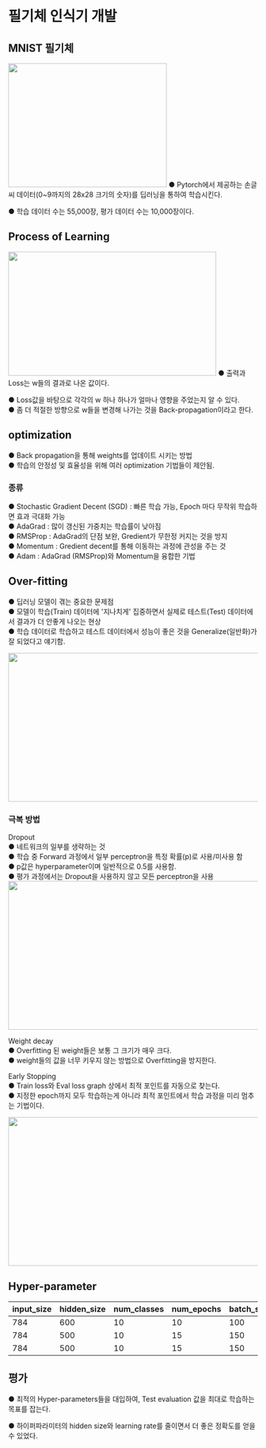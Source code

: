 # 필기체 인식기 개발
## MNIST 필기체
<img src="https://user-images.githubusercontent.com/98728682/152273731-742e6898-2efe-40fa-b434-e46d605b10e7.png" width="320" height="250">  
● Pytorch에서 제공하는 손글씨 데이터(0~9까지의 28x28 크기의 숫자)를 딥러닝을 통하여 학습시킨다.  

● 학습 데이터 수는 55,000장, 평가 데이터 수는 10,000장이다.
## Process of Learning
<img src="https://user-images.githubusercontent.com/98728682/152274850-c6958ff9-f7cf-4b14-9252-0b0597d10f4b.png" width="420" height="250">  
● 출력과 Loss는 w들의 결과로 나온 값이다.  

● Loss값을 바탕으로 각각의 w 하나 하나가 얼마나 영향을 주었는지 알 수 있다.  
● 좀 더 적절한 방향으로 w들을 변경해 나가는 것을 Back-propagation이라고 한다. 

## optimization
● Back propagation을 통해 weights를 업데이트 시키는 방법  
● 학습의 안정성 및 효율성을 위해 여러 optimization 기법들이 제안됨.  
### 종류
● Stochastic Gradient Decent (SGD) : 빠른 학습 가능, Epoch 마다 무작위 학습하면 효과 극대화 가능  
● AdaGrad : 많이 갱신된 가중치는 학습률이 낮아짐  
● RMSProp : AdaGrad의 단점 보완, Gredient가 무한정 커지는 것을 방지  
● Momentum  : Gredient decent를 통해 이동하는 과정에 관성을 주는 것  
● Adam : AdaGrad (RMSProp)와 Momentum을 융합한 기법
## Over-fitting
● 딥러닝 모델이 겪는 중요한 문제점  
● 모델이 학습(Train) 데이터에 '지나치게' 집중하면서 실제로 테스트(Test) 데이터에서 결과가 더 안좋게 나오는 현상  
● 학습 데이터로 학습하고 테스트 데이터에서 성능이 좋은 것을 Generalize(일반화)가 잘 되었다고 얘기함.  

<img src="https://user-images.githubusercontent.com/98728682/152298306-7226ad2f-6bf3-4e66-95f8-a7c93872bc1e.png" width="550" height="300">  

### 극복 방법  

Dropout  
● 네트워크의 일부를 생략하는 것  
● 학습 중 Forward 과정에서 일부 perceptron을 특정 확률(p)로 사용/미사용 함  
● p값은 hyperparameter이며 일반적으로 0.5를 사용함.  
● 평가 과정에서는 Dropout을 사용하지 않고 모든 perceptron을 사용  
<img src="https://user-images.githubusercontent.com/98728682/152300682-5328fdfa-8d2e-406c-a96b-e25ea4b9b21a.png" width="550" height="300">  

Weight decay  
● Overfitting 된 weight들은 보통 그 크기가 매우 크다.  
● weight들의 값을 너무 키우지 않는 방법으로 Overfitting을 방지한다.  

Early Stopping  
● Train loss와 Eval loss graph 상에서 최적 포인트를 자동으로 찾는다.  
● 지정한 epoch까지 모두 학습하는게 아니라 최적 포인트에서 학습 과정을 미리 멈추는 기법이다.  

<img src="https://user-images.githubusercontent.com/98728682/152306974-c0e2146a-3d20-4efa-85b0-7f97a5066c17.png" width="550" height="300">

## Hyper-parameter  

|input_size|hidden_size|num_classes|num_epochs|batch_size|drop_prob|weight_decay_lambda|learning_rate|weight_initialization|best_accuracy|  
|---|---|---|---|---|---|---|---|---|---|  
|784|600|10|10|100|0.2|0.01|0.001|Xavier|94.52%|  
|784|500|10|15|150|0.2|0.01|0.001|He|95.08%|
|784|500|10|15|150|0.2|0.005|0.0001|He|96.0%|

## 평가  
● 최적의 Hyper-parameters들을 대입하여, Test evaluation 값을 최대로 학습하는 목표를 잡는다.

● 하이퍼파라미터의 hidden size와 learning rate를 줄이면서 더 좋은 정확도를 얻을 수 있었다.
